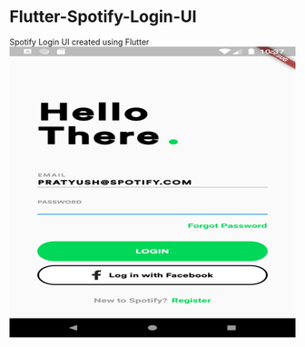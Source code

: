 # Flutter-Spotify-Login-UI
Spotify Login UI created using Flutter
<img src="/Screenshot.png" alt="Screenshot" width="512" height="512">


